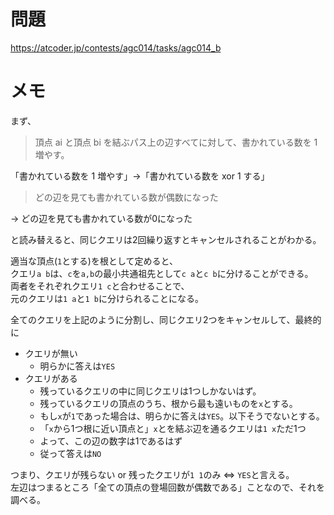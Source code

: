 # 問題

https://atcoder.jp/contests/agc014/tasks/agc014_b

# メモ

まず、

> 頂点 ai と頂点 bi を結ぶパス上の辺すべてに対して、書かれている数を 1 増やす。

「書かれている数を 1 増やす」->「書かれている数を xor 1 する」

> どの辺を見ても書かれている数が偶数になった

-> どの辺を見ても書かれている数が0になった

と読み替えると、同じクエリは2回繰り返すとキャンセルされることがわかる。

適当な頂点(`1`とする)を根として定めると、\
クエリ`a b`は、`c`を`a,b`の最小共通祖先として`c a`と`c b`に分けることができる。\
両者をそれぞれクエリ`1 c`と合わせることで、\
元のクエリは`1 a`と`1 b`に分けられることになる。

全てのクエリを上記のように分割し、同じクエリ2つをキャンセルして、最終的に

- クエリが無い
  - 明らかに答えは`YES`
- クエリがある
  - 残っているクエリの中に同じクエリは1つしかないはず。
  - 残っているクエリの頂点のうち、根から最も遠いものを`x`とする。
  - もし`x`が`1`であった場合は、明らかに答えは`YES`。以下そうでないとする。
  - 「`x`から1つ根に近い頂点と」`x`とを結ぶ辺を通るクエリは`1 x`ただ1つ
  - よって、この辺の数字は1であるはず
  - 従って答えは`NO`

つまり、クエリが残らない or 残ったクエリが`1 1`のみ <=> `YES`と言える。\
左辺はつまるところ「全ての頂点の登場回数が偶数である」ことなので、それを調べる。

